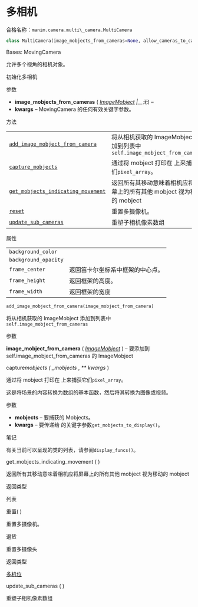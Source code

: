 # 多相机

合格名称：`manim.camera.multi\_camera.MultiCamera`

```py
class MultiCamera(image_mobjects_from_cameras=None, allow_cameras_to_capture_their_own_display=False, **kwargs)
```

Bases: MovingCamera

允许多个视角的相机对象。

初始化多相机

参数

- **image_mobjects_from_cameras** ( [_ImageMobject_]() _|\_\_无_) –
- **kwargs** – MovingCamera 的任何有效关键字参数。

方法

|||
|-|-|
[`add_image_mobject_from_camera`]()|将从相机获取的 ImageMobject 添加到列表中`self.image_mobject_from_cameras`
[`capture_mobjects`]()|通过将 mobject 打印在 上来捕获它们`pixel_array`。
[`get_mobjects_indicating_movement`]()|返回所有其移动意味着相机应将屏幕上的所有其他 mobject 视为移动的 mobject
[`reset`]()|重置多摄像机。
[`update_sub_cameras`]()|重塑子相机像素数组


属性

|||
|-|-|
`background_color`|
`background_opacity`|
`frame_center`|返回笛卡尔坐标系中框架的中心点。
`frame_height`|返回框架的高度。
`frame_width`|返回框架的宽度


```py
add_image_mobject_from_camera(image_mobject_from_camera)
```

将从相机获取的 ImageMobject 添加到列表中`self.image_mobject_from_cameras`

参数

**image_mobject_from_camera** ( [_ImageMobject_]() ) – 要添加到 self.image_mobject_from_cameras 的 ImageMobject

capture*mobjects ( \_mobjects* , _\*\* kwargs_ )

通过将 mobject 打印在 上来捕获它们`pixel_array`。

这是将场景的内容转换为数组的基本函数，然后将其转换为图像或视频。

参数

- **mobjects** – 要捕获的 Mobjects。
- **kwargs** – 要传递给 的关键字参数`get_mobjects_to_display()`。

笔记

有关当前可以呈现的类的列表，请参阅`display_funcs()`。

get_mobjects_indicating_movement ( )

返回所有其移动意味着相机应将屏幕上的所有其他 mobject 视为移动的 mobject

返回类型

列表

重置( )

重置多摄像机。

退货

重置多摄像头

返回类型

[多机位]()

update_sub_cameras ( )

重塑子相机像素数组
